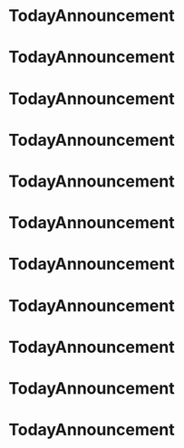 # TodayAnnouncement
# TodayAnnouncement
# TodayAnnouncement
# TodayAnnouncement
# TodayAnnouncement
# TodayAnnouncement
# TodayAnnouncement
# TodayAnnouncement
# TodayAnnouncement
# TodayAnnouncement
# TodayAnnouncement
